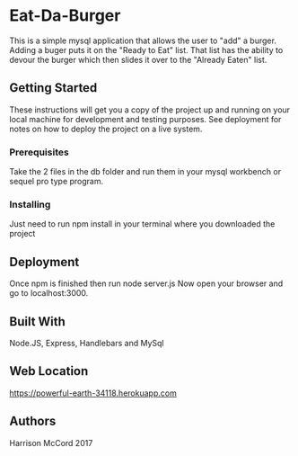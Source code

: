 # Eat-Da-Burger

This is a simple mysql application that allows the user to "add" a burger.  Adding a buger puts it on the "Ready to Eat" list.  That list has the ability to devour the burger which then slides it over to the "Already Eaten" list.

## Getting Started

These instructions will get you a copy of the project up and running on your local machine for development and testing purposes. See deployment for notes on how to deploy the project on a live system.

### Prerequisites

Take the 2 files in the db folder and run them in your mysql workbench or sequel pro type program.

### Installing

Just need to run npm install in your terminal where you downloaded the project

## Deployment

Once npm is finished then run node server.js
Now open your browser and go to localhost:3000.

## Built With

Node.JS, Express, Handlebars and MySql

## Web Location

https://powerful-earth-34118.herokuapp.com

## Authors

Harrison McCord 2017